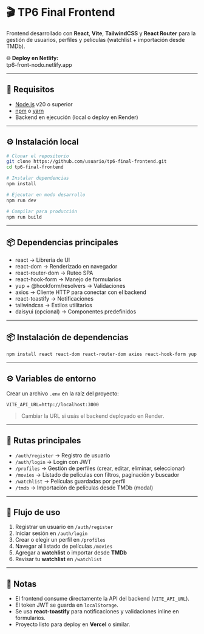 # 🎬 TP6 Final Frontend

Frontend desarrollado con **React**, **Vite**, **TailwindCSS** y **React Router** para la gestión de usuarios, perfiles y películas (watchlist + importación desde TMDb).

🌐 **Deploy en Netlify:**  
tp6-front-nodo.netlify.app

---

## 📌 Requisitos

- [Node.js](https://nodejs.org/) v20 o superior  
- [npm](https://www.npmjs.com/) o [yarn](https://yarnpkg.com/)  
- Backend en ejecución (local o deploy en Render)  

---

## ⚙️ Instalación local

```bash
# Clonar el repositorio
git clone https://github.com/usuario/tp6-final-frontend.git
cd tp6-final-frontend

# Instalar dependencias
npm install

# Ejecutar en modo desarrollo
npm run dev

# Compilar para producción
npm run build
```

---

## 📦 Dependencias principales

- react → Librería de UI  
- react-dom → Renderizado en navegador  
- react-router-dom → Ruteo SPA  
- react-hook-form → Manejo de formularios  
- yup + @hookform/resolvers → Validaciones  
- axios → Cliente HTTP para conectar con el backend  
- react-toastify → Notificaciones  
- tailwindcss → Estilos utilitarios  
- daisyui (opcional) → Componentes predefinidos  

---

## 📦 Instalación de dependencias

```bash
npm install react react-dom react-router-dom axios react-hook-form yup @hookform/resolvers react-toastify tailwindcss daisyui @heroicons/react
```

---

## ⚙️ Variables de entorno

Crear un archivo `.env` en la raíz del proyecto:

```env
VITE_API_URL=http://localhost:3000
```

> Cambiar la URL si usás el backend deployado en Render.

---

## 🚀 Rutas principales

- `/auth/register` → Registro de usuario  
- `/auth/login` → Login con JWT  
- `/profiles` → Gestión de perfiles (crear, editar, eliminar, seleccionar)  
- `/movies` → Listado de películas con filtros, paginación y buscador  
- `/watchlist` → Películas guardadas por perfil  
- `/tmdb` → Importación de películas desde TMDb (modal)  

---

## 🧪 Flujo de uso

1. Registrar un usuario en `/auth/register`  
2. Iniciar sesión en `/auth/login`  
3. Crear o elegir un perfil en `/profiles`  
4. Navegar al listado de películas `/movies`  
5. Agregar a **watchlist** o importar desde **TMDb**  
6. Revisar tu **watchlist** en `/watchlist`  

---

## 📜 Notas

- El frontend consume directamente la API del backend (`VITE_API_URL`).  
- El token JWT se guarda en `localStorage`.  
- Se usa **react-toastify** para notificaciones y validaciones inline en formularios.  
- Proyecto listo para deploy en **Vercel** o similar.  
